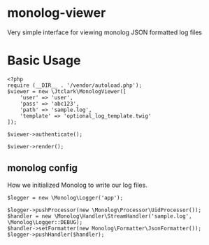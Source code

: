 # monolog-viewer
Very simple interface for viewing monolog JSON formatted log files

# Basic Usage
```
<?php
require (__DIR__ . '/vendor/autoload.php');
$viewer = new \Jtclark\MonologViewer([
    'user' => 'user',
    'pass' => 'abc123',
    'path' => 'sample.log',
    'template' => 'optional_log_template.twig'
]);

$viewer->authenticate();

$viewer->render();
```

## monolog config
How we initialized Monolog to write our log files. 
```
$logger = new \Monolog\Logger('app');

$logger->pushProcessor(new \Monolog\Processor\UidProcessor());
$handler = new \Monolog\Handler\StreamHandler('sample.log', \Monolog\Logger::DEBUG);
$handler->setFormatter(new Monolog\Formatter\JsonFormatter());
$logger->pushHandler($handler);
```
